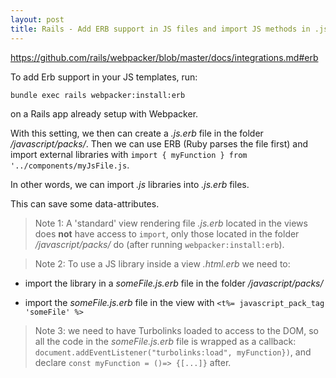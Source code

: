 ```yaml
---
layout: post
title: Rails - Add ERB support in JS files and import JS methods in .js.erb
---
```



<https://github.com/rails/webpacker/blob/master/docs/integrations.md#erb>

To add Erb support in your JS templates, run:

```bash
bundle exec rails webpacker:install:erb
```

on a Rails app already setup with Webpacker.

With this setting, we then can create a *.js.erb* file in the folder */javascript/packs/*. Then we can use ERB (Ruby parses the file first) and import external libraries with `import { myFunction } from '../components/myJsFile.js`. 

In other words, we can import *.js* libraries into *.js.erb* files.

This can save some data-attributes.


> Note 1: A 'standard' view rendering file *.js.erb* located in the views does <strong>not</strong> have access to `import`, only those located in the folder */javascript/packs/* do (after running `webpacker:install:erb`).
 
> Note 2: To use a JS library inside a view *.html.erb* we need to:

- import the library in a *someFile.js.erb* file in the folder */javascript/packs/*

 - import the *someFile.js.erb* file in the view with `<t%= javascript_pack_tag 'someFile' %>`


 > Note 3: we need to have Turbolinks loaded to access to the DOM, so all the code in the *someFile.js.erb* file is wrapped as a callback: `document.addEventListener("turbolinks:load", myFunction})`, and declare `const myFunction = ()=> {[...]}` after.
